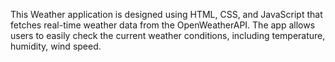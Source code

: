 This Weather application is designed using HTML, CSS, and JavaScript that fetches real-time weather data from the OpenWeatherAPI. The app allows users to easily check the current weather conditions, including temperature, humidity, wind speed.
